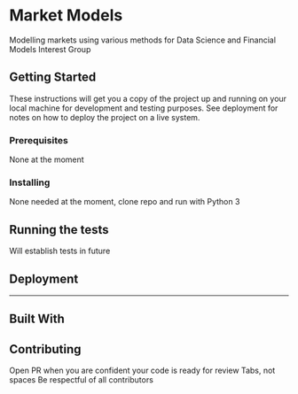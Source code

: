 # Market Models

Modelling markets using various methods for Data Science and Financial Models Interest Group

## Getting Started

These instructions will get you a copy of the project up and running on your local machine for development and testing purposes. See deployment for notes on how to deploy the project on a live system.

### Prerequisites

None at the moment

### Installing

None needed at the moment, clone repo and run with Python 3

## Running the tests

Will establish tests in future

## Deployment

------

## Built With


## Contributing

Open PR when you are confident your code is ready for review
Tabs, not spaces
Be respectful of all contributors
